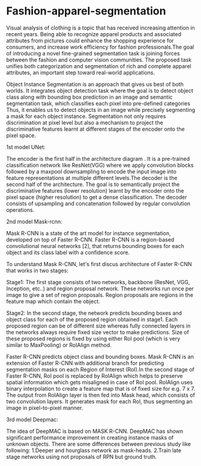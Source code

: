 # Fashion-apparel-segmentation

Visual analysis of clothing is a topic that has received increasing attention in recent years. Being able to recognize apparel products and associated attributes from pictures could enhance the shopping experience for consumers, and increase work efficiency for fashion professionals.The goal of introducing a novel fine-grained segmentation task is joining forces between the fashion and computer vision communities. The proposed task unifies both categorization and segmentation of rich and complete apparel attributes, an important step toward real-world applications.

Object Instance Segmentation is an approach that gives us best of both worlds. It integrates object detection task where the goal is to detect object class along with bounding box prediction in an image and semantic segmentation task, which classifies each pixel into pre-defined categories Thus, it enables us to detect objects in an image while precisely segmenting a mask for each object instance.
Segmentation not only requires discrimination at pixel level but also a mechanism to project the discriminative features learnt at different stages of the encoder onto the pixel space.

1st model UNet:

The encoder is the first half in the architecture diagram . It is a pre-trained classification network like ResNet(VGG) where we apply convolution blocks followed by a maxpool downsampling to encode the input image into feature representations at multiple different levels.The decoder is the second half of the architecture. The goal is to semantically project the discriminative features (lower resolution) learnt by the encoder onto the pixel space (higher resolution) to get a dense classification. The decoder consists of upsampling and concatenation followed by regular convolution operations.

2nd model Mask-rcnn:

Mask R-CNN is a state of the art model for instance segmentation, developed on top of Faster R-CNN. Faster R-CNN is a region-based convolutional neural networks [2], that returns bounding boxes for each object and its class label with a confidence score.

To understand Mask R-CNN, let's first discus architecture of Faster R-CNN that works in two stages:

Stage1: The first stage consists of two networks, backbone (ResNet, VGG, Inception, etc..) and region proposal network. These networks run once per image to give a set of region proposals. Region proposals are regions in the feature map which contain the object.

Stage2: In the second stage, the network predicts bounding boxes and object class for each of the proposed region obtained in stage1. Each proposed region can be of different size whereas fully connected layers in the networks always require fixed size vector to make predictions. Size of these proposed regions is fixed by using either RoI pool (which is very similar to MaxPooling) or RoIAlign method.

Faster R-CNN predicts object class and bounding boxes. Mask R-CNN is an extension of Faster R-CNN with additional branch for predicting segmentation masks on each Region of Interest (RoI).In the second stage of Faster R-CNN, RoI pool is replaced by RoIAlign which helps to preserve spatial information which gets misaligned in case of RoI pool. RoIAlign uses binary interpolation to create a feature map that is of fixed size for e.g. 7 x 7. The output from RoIAlign layer is then fed into Mask head, which consists of two convolution layers. It generates mask for each RoI, thus segmenting an image in pixel-to-pixel manner.

3rd model Deepmac:

The idea of DeepMAC is based on MASK R-CNN. DeepMAC has shown significant performance improvement in creating instance masks of unknown objects. There are some differences between previous study like following:
1.Deeper and hourglass network as mask-heads.
2.Train late stage networks using not proposals of RPN but ground truth.
